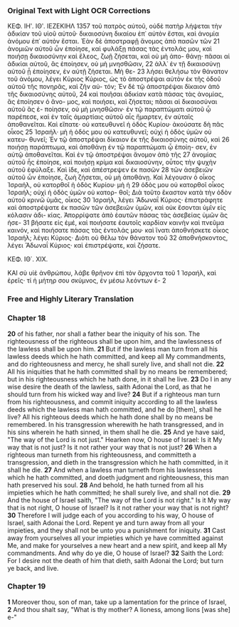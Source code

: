### Original Text with Light OCR Corrections

ΚΕΦ. ΙΗʹ. ΙΘʹ.             ΙΕΖΕΚΙΗΛ             1357
τοῦ πατρὸς αὐτοῦ, οὐδὲ πατὴρ λήψεται τὴν ἀδικίαν τοῦ υἱοῦ
αὐτοῦ· δικαιοσύνη δικαίου ἐπ᾿ αὐτὸν ἔσται, καὶ ἀνομία ἀνόμου
ἐπ᾿ αὐτὸν ἔσται. Ἐὰν δὲ ἀποστραφῇ ἄνομος ἀπὸ πασῶν τῶν 21
ἀνομιῶν αὐτοῦ ὧν ἐποίησε, καὶ φυλάξῃ πάσας τὰς ἐντολάς μου,
καὶ ποιήσῃ δικαιοσύνην καὶ ἔλεος, ζωῇ ζήσεται, καὶ οὐ μὴ ἀπο-
θάνῃ· πᾶσαι αἱ ἀδικίαι αὐτοῦ, ἃς ἐποίησεν, οὐ μὴ μνησθῶσιν, 22
ἀλλ᾿ ἐν τῇ δικαιοσύνῃ αὐτοῦ ᾗ ἐποίησεν, ἐν αὐτῇ ζήσεται. Μὴ θε- 23
λήσει θελήσω τὸν θάνατον τοῦ ἀνόμου, λέγει Κύριος Κύριος, ὡς
τὸ ἀποστρέψαι αὐτὸν ἐκ τῆς ὁδοῦ αὐτοῦ τῆς πονηρᾶς, καὶ ζῆν αὐ-
τόν; Ἐν δὲ τῷ ἀποστρέψαι δίκαιον ἀπὸ τῆς δικαιοσύνης αὐτοῦ, 24
καὶ ποιῆσαι ἀδικίαν κατὰ πάσας τὰς ἀνομίας, ἃς ἐποίησεν ὁ ἄνο-
μος, καὶ ποιήσει, καὶ ζήσεται; πᾶσαι αἱ δικαιοσύναι αὐτοῦ ἃς ἐ-
ποίησεν, οὐ μὴ μνησθῶσιν· ἐν τῷ παραπτώματι αὐτοῦ ᾧ παρέπεσε,
καὶ ἐν ταῖς ἁμαρτίαις αὐτοῦ αἷς ἥμαρτεν, ἐν αὐταῖς ἀποθανεῖται.
Καὶ εἴπατε· οὐ κατευθυνεῖ ἡ ὁδὸς Κυρίου· ἀκούσατε δὴ πᾶς οἶκος 25
Ἰσραήλ· μὴ ἡ ὁδός μου οὐ κατευθυνεῖ; οὐχὶ ἡ ὁδὸς ὑμῶν οὐ κατευ-
θυνεῖ; Ἐν τῷ ἀποστρέψαι δίκαιον ἐκ τῆς δικαιοσύνης αὐτοῦ, καὶ 26
ποιήσῃ παράπτωμα, καὶ ἀποθάνῃ ἐν τῷ παραπτώματι ᾧ ἐποίη-
σεν, ἐν αὐτῷ ἀποθανεῖται. Καὶ ἐν τῷ ἀποστρέψαι ἄνομον ἀπὸ τῆς 27
ἀνομίας αὐτοῦ ἧς ἐποίησε, καὶ ποιήσῃ κρίμα καὶ δικαιοσύνην, οὗτος
τὴν ψυχὴν αὐτοῦ ἐφύλαξε. Καὶ ἰδε, καὶ ἀπέστρεψεν ἐκ πασῶν 28
τῶν ἀσεβειῶν αὐτοῦ ὧν ἐποίησε, ζωὴ ζήσεται, οὐ μὴ ἀποθάνῃ.
Καὶ λέγουσιν ὁ οἶκος Ἰσραήλ, οὐ κατορθοῖ ἡ ὁδὸς Κυρίου· μὴ ἡ 29
ὁδὸς μου οὐ κατορθοῖ οἶκος Ἰσραήλ; οὐχὶ ἡ ὁδὸς ὑμῶν οὐ κατορ-
θοῖ; Διὰ τοῦτο ἕκαστον κατὰ τὴν ὁδὸν αὐτοῦ κρινῶ ὑμᾶς, οἶκος 30
Ἰσραήλ, λέγει Ἄδωναΐ Κύριος· ἐπιστράφητε καὶ ἀποστρέψατε ἐκ
πασῶν τῶν ἀσεβειῶν ὑμῶν, καὶ οὐκ ἔσονται ὑμῖν εἰς κόλασιν ἀδι-
κίας. Ἀπορρίψατε ἀπὸ ἑαυτῶν πάσας τὰς ἀσεβείας ὑμῶν ἃς ἠσε- 31
βήσατε εἰς ἐμέ, καὶ ποιήσατε ἑαυτοῖς καρδίαν καινὴν καὶ πνεῦμα
καινόν, καὶ ποιήσατε πάσας τὰς ἐντολάς μου· καὶ ἵνατι ἀποθνήσκετε
οἶκος Ἰσραήλ; λέγει Κύριος· Διότι οὐ θέλω τὸν θάνατον τοῦ 32
ἀποθνήσκοντος, λέγει Ἄδωναΐ Κύριος· καὶ ἐπιστρέψατε, καὶ ζήσατε.

ΚΕΦ. ΙΘ΄. ΧΙΧ.

ΚΑΙ σὺ υἱὲ ἀνθρώπου, λάβε θρῆνον ἐπὶ τὸν ἄρχοντα τοῦ 1
Ἰσραήλ, καὶ ἐρεῖς· τί ἡ μήτηρ σου σκύμνος, ἐν μέσω λεόντων ἐ- 2

### Free and Highly Literary Translation

### Chapter 18

**20** of his father, nor shall a father bear the iniquity of his son. The righteousness of the righteous shall be upon him, and the lawlessness of the lawless shall be upon him.
**21** But if the lawless man turn from all his lawless deeds which he hath committed, and keep all My commandments, and do righteousness and mercy, he shall surely live, and shall not die.
**22** All his iniquities that he hath committed shall by no means be remembered; but in his righteousness which he hath done, in it shall he live.
**23** Do I in any wise desire the death of the lawless, saith Adonai the Lord, as that he should turn from his wicked way and live?
**24** But if a righteous man turn from his righteousness, and commit iniquity according to all the lawless deeds which the lawless man hath committed, and he do [them], shall he live? All his righteous deeds which he hath done shall by no means be remembered. In his transgression wherewith he hath transgressed, and in his sins wherein he hath sinned, in them shall he die.
**25** And ye have said, "The way of the Lord is not just." Hearken now, O house of Israel: Is it My way that is not just? Is it not rather your way that is not just?
**26** When a righteous man turneth from his righteousness, and committeth a transgression, and dieth in the transgression which he hath committed, in it shall he die.
**27** And when a lawless man turneth from his lawlessness which he hath committed, and doeth judgment and righteousness, this man hath preserved his soul.
**28** And behold, he hath turned from all his impieties which he hath committed; he shall surely live, and shall not die.
**29** And the house of Israel saith, "The way of the Lord is not right." Is it My way that is not right, O house of Israel? Is it not rather your way that is not right?
**30** Therefore I will judge each of you according to his way, O house of Israel, saith Adonai the Lord. Repent ye and turn away from all your impieties, and they shall not be unto you a punishment for iniquity.
**31** Cast away from yourselves all your impieties which ye have committed against Me, and make for yourselves a new heart and a new spirit, and keep all My commandments. And why do ye die, O house of Israel?
**32** Saith the Lord: For I desire not the death of him that dieth, saith Adonai the Lord; but turn ye back, and live.

### Chapter 19

**1** Moreover thou, son of man, take up a lamentation for the prince of Israel,
**2** And thou shalt say, "What is thy mother? A lioness, among lions [was she] e-"